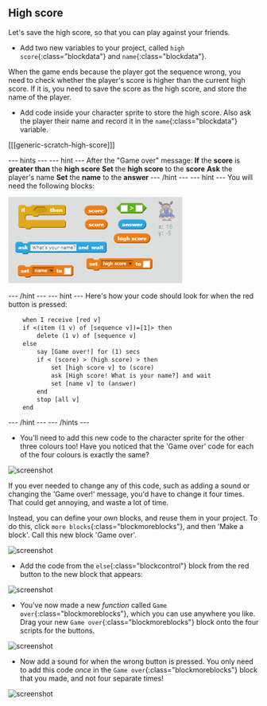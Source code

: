 ## High score

Let's save the high score, so that you can play against your friends.

+ Add two new variables to your project, called `high score`{:class="blockdata"} and `name`{:class="blockdata"}.

When the game ends because the player got the sequence wrong, you need to check whether the player's score is higher than the current high score. If it is, you need to save the score as the high score, and store the name of the player.

+ Add code inside your character sprite to store the high score. Also ask the player their name and record it in the `name`{:class="blockdata"} variable.

[[[generic-scratch-high-score]]]

--- hints ---
--- hint ---
After the "Game over" message:
**If** the **score** is **greater than** the **high score**
**Set** the **high score** to the **score**
**Ask** the player's name
**Set** the **name** to the **answer**
--- /hint ---
--- hint ---
You will need the following blocks:

![Hint for high score](images/hint-high-score.png)

--- /hint ---
--- hint ---
Here's how your code should look for when the red button is pressed:

```blocks
	when I receive [red v]
	if <(item (1 v) of [sequence v])=[1]> then
		delete (1 v) of [sequence v]
	else
		say [Game over!] for (1) secs
		if < (score) > (high score) > then
			set [high score v] to (score)
			ask [High score! What is your name?] and wait
			set [name v] to (answer)
		end
		stop [all v]
	end
```
--- /hint ---
--- /hints ---

+ You'll need to add this new code to the character sprite for the other three colours too! Have you noticed that the 'Game over' code for each of the four colours is exactly the same?

![screenshot](images/colour-same.png)

If you ever needed to change any of this code, such as adding a sound or changing the 'Game over!' message, you'd have to change it four times. That could get annoying, and waste a lot of time.

Instead, you can define your own blocks, and reuse them in your project. To do this, click `more blocks`{:class="blockmoreblocks"}, and then 'Make a block'. Call this new block 'Game over'.

![screenshot](images/colour-more.png)

+ Add the code from the `else`{:class="blockcontrol"} block from the red button to the new block that appears:

![screenshot](images/colour-make-block.png)

+ You've now made a new _function_ called `Game over`{:class="blockmoreblocks"}, which you can use anywhere you like. Drag your new `Game over`{:class="blockmoreblocks"} block onto the four scripts for the buttons.

![screenshot](images/colour-use-block.png)

+ Now add a sound for when the wrong button is pressed. You only need to add this code _once_ in the `Game over`{:class="blockmoreblocks"} block that you made, and not four separate times!

![screenshot](images/colour-cough.png)
